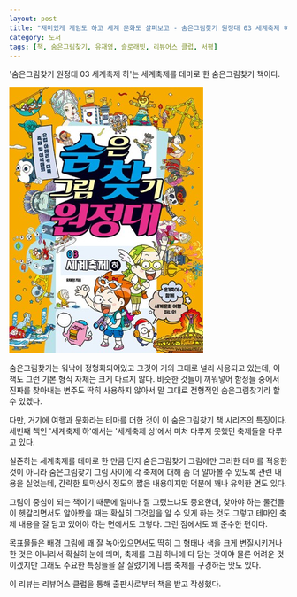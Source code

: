 ```yaml
---
layout: post
title: "재미있게 게임도 하고 세계 문화도 살펴보고 - 숨은그림찾기 원정대 03 세계축제 하"
category: 도서
tags: [책, 숨은그림찾기, 유재영, 슬로래빗, 리뷰어스 클럽, 서평]
---
```


'숨은그림찾기 원정대 03 세계축제 하'는
세계축제를 테마로 한 숨은그림찾기 책이다.

![표지](/images/fellowship-of-the-hidden-object-3-book-h480.jpg)

숨은그림찾기는 워낙에 정형화되어있고
그것이 거의 그대로 널리 사용되고 있는데,
이 책도 그런 기본 형식 자체는 크게 다르지 않다.
비슷한 것들이 끼워넣어 함정들 중에서 진짜를 찾아내는 변주도 딱히 사용하지 않아서
말 그대로 전형적인 숨은그림찾기라 할 수 있곘다.

다만, 거기에 여행과 문화라는 테마를 더한 것이 이 숨은그림찾기 책 시리즈의 특징이다.
세번째 책인 '세계축제 하'에서는 '세계축제 상'에서 미처 다루지 못했던 축제들을 다루고 있다.

실존하는 세계축제를 테마로 한 만큼
단지 숨은그림찾기 그림에만 그러한 테마를 적용한 것이 아니라
숨은그림찾기 그림 사이에
각 축제에 대해 좀 더 알아볼 수 있도록 관련 내용을 실었는데,
간략한 토막상식 정도의 짧은 내용이지만
덕분에 꽤나 유익한 면도 있다.

그림이 중심이 되는 책이기 때문에 얼마나 잘 그렸느냐도 중요한데,
찾아야 하는 물건들이 헷갈리면서도 알아봤을 때는 확실히 그것임을 알 수 있게 하는 것도 그렇고
테마인 축제 내용을 잘 담고 있어야 하는 면에서도 그렇다.
그런 점에서도 꽤 준수한 편이다.

목표물들은 배경 그림에 꽤 잘 녹아있으면서도 딱히 그 형태나 색을 크게 변질시키거나 한 것은 아니라서 확실히 눈에 띄며,
축제를 그림 하나에 다 담는 것이야 물론 어려운 것이겠지만
그래도 주요한 특징들을 잘 살렸기에 나름 축제를 구경하는 맛도 있다.



<div class="im im-info">
이 리뷰는 리뷰어스 클럽을 통해 출판사로부터 책을 받고 작성했다.
</div>
